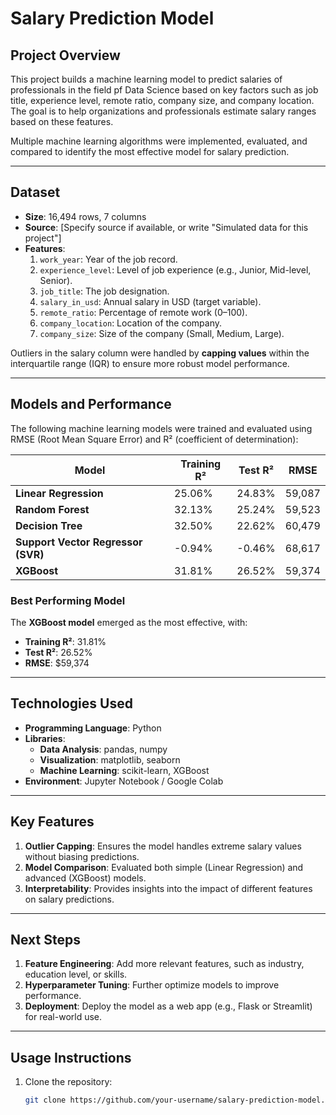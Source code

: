 # **Salary Prediction Model**

## **Project Overview**
This project builds a machine learning model to predict salaries of professionals in the field pf Data Science based on key factors such as job title, experience level, remote ratio, company size, and company location. The goal is to help organizations and professionals estimate salary ranges based on these features. 

Multiple machine learning algorithms were implemented, evaluated, and compared to identify the most effective model for salary prediction.

---

## **Dataset**
- **Size**: 16,494 rows, 7 columns
- **Source**: [Specify source if available, or write "Simulated data for this project"]
- **Features**:
  1. `work_year`: Year of the job record.
  2. `experience_level`: Level of job experience (e.g., Junior, Mid-level, Senior).
  3. `job_title`: The job designation.
  4. `salary_in_usd`: Annual salary in USD (target variable).
  5. `remote_ratio`: Percentage of remote work (0–100).
  6. `company_location`: Location of the company.
  7. `company_size`: Size of the company (Small, Medium, Large).

Outliers in the salary column were handled by **capping values** within the interquartile range (IQR) to ensure more robust model performance.

---

## **Models and Performance**
The following machine learning models were trained and evaluated using RMSE (Root Mean Square Error) and R² (coefficient of determination):

| **Model**                | **Training R²** | **Test R²** | **RMSE**          |
|--------------------------|-----------------|-------------|-------------------|
| **Linear Regression**     | 25.06%          | 24.83%      | 59,087            |
| **Random Forest**         | 32.13%          | 25.24%      | 59,523            |
| **Decision Tree**         | 32.50%          | 22.62%      | 60,479            |
| **Support Vector Regressor (SVR)** | -0.94%         | -0.46%     | 68,617            |
| **XGBoost**               | 31.81%          | 26.52%      | 59,374            |

### **Best Performing Model**
The **XGBoost model** emerged as the most effective, with:
- **Training R²**: 31.81%
- **Test R²**: 26.52%
- **RMSE**: $59,374

---

## **Technologies Used**
- **Programming Language**: Python
- **Libraries**:
  - **Data Analysis**: pandas, numpy
  - **Visualization**: matplotlib, seaborn
  - **Machine Learning**: scikit-learn, XGBoost
- **Environment**: Jupyter Notebook / Google Colab

---

## **Key Features**
1. **Outlier Capping**: Ensures the model handles extreme salary values without biasing predictions.
2. **Model Comparison**: Evaluated both simple (Linear Regression) and advanced (XGBoost) models.
3. **Interpretability**: Provides insights into the impact of different features on salary predictions.

---

## **Next Steps**
1. **Feature Engineering**: Add more relevant features, such as industry, education level, or skills.
2. **Hyperparameter Tuning**: Further optimize models to improve performance.
3. **Deployment**: Deploy the model as a web app (e.g., Flask or Streamlit) for real-world use.

---

## **Usage Instructions**
1. Clone the repository:
   ```bash
   git clone https://github.com/your-username/salary-prediction-model.git
